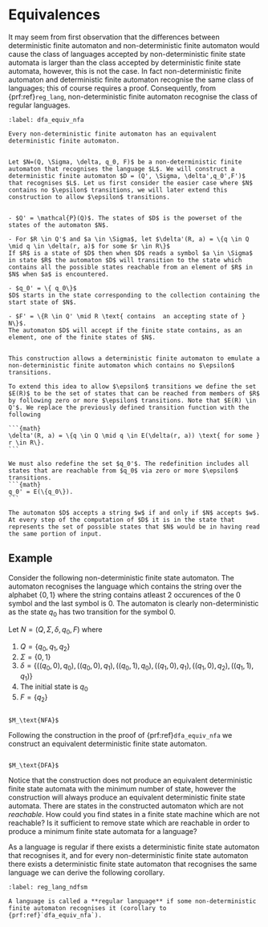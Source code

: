 # Equivalences

It may seem from first observation that the differences between deterministic finite automaton and non-deterministic finite automaton would cause  the class of languages accepted by non-deterministic finite state automata is larger than the class accepted by deterministic finite state automata, however, this is not the case. In fact non-deterministic finite automaton and deterministic finite automaton recognise the same class of languages; this of course requires a proof. Consequently, from {prf:ref}`reg_lang`, non-deterministic finite automaton recognise the class of regular languages.

````{prf:theorem} DFA/NFA Equivalence
:label: dfa_equiv_nfa

Every non-deterministic finite automaton has an equivalent deterministic finite automaton.

````

````{prf:proof}

Let $N=(Q, \Sigma, \delta, q_0, F)$ be a non-deterministic finite automaton that recognises the language $L$. We will construct a deterministic finite automaton $D = (Q', \Sigma, \delta',q_0',F')$ that recognises $L$. Let us first consider the easier case where $N$ contains no $\epsilon$ transitions, we will later extend this construction to allow $\epsilon$ transitions.


- $Q' = \mathcal{P}(Q)$. The states of $D$ is the powerset of the states of the automaton $N$.

- For $R \in Q'$ and $a \in \Sigma$, let $\delta'(R, a) = \{q \in Q \mid q \in \delta(r, a)$ for some $r \in R\}$
If $R$ is a state of $D$ then when $D$ reads a symbol $a \in \Sigma$ in state $R$ the automaton $D$ will transition to the state which contains all the possible states reachable from an element of $R$ in $N$ when $a$ is encountered.

- $q_0' = \{ q_0\}$
$D$ starts in the state corresponding to the collection containing the start state of $N$.

- $F' = \{R \in Q' \mid R \text{ contains  an accepting state of } N\}$.
The automaton $D$ will accept if the finite state contains, as an element, one of the finite states of $N$.


This construction allows a deterministic finite automaton to emulate a non-deterministic finite automaton which contains no $\epsilon$ transitions.

To extend this idea to allow $\epsilon$ transitions we define the set $E(R)$ to be the set of states that can be reached from members of $R$ by following zero or more $\epsilon$ transitions. Note that $E(R) \in Q'$. We replace the previously defined transition function with the following

```{math}
\delta'(R, a) = \{q \in Q \mid q \in E(\delta(r, a)) \text{ for some } r \in R\}.
```

We must also redefine the set $q_0'$. The redefinition includes all states that are reachable from $q_0$ via zero or more $\epsilon$ transitions.
```{math}
q_0' = E(\{q_0\}).
```

The automaton $D$ accepts a string $w$ if and only if $N$ accepts $w$. At every step of the computation of $D$ it is in the state that represents the set of possible states that $N$ would be in having read the same portion of input.
````

## Example

Consider the following non-deterministic finite state automaton. The automaton recognises the language which contains the string over the alphabet $\{0,1\}$ where the string contains atleast 2 occurences of the $0$ symbol and the last symbol is $0$. The automaton is clearly non-deterministic as the state $q_0$ has two transition for the symbol $0$.

Let $N=(Q, \Sigma, \delta, q_0, F)$ where 

1. $Q = \{q_0, q_1, q_2\}$
2. $\Sigma = \{0,1\}$
3. $\delta = \{((q_0,0),q_0),((q_0,0),q_1),((q_0,1),q_0),((q_1,0),q_1),((q_1,0),q_2),((q_1,1),q_1)\}$
4. The initial state is $q_0$
5. $F = \{q_2\}$

```{figure} ../../../images/nfa_to_dfa.png

$M_\text{NFA}$
```

Following the construction in the proof of {prf:ref}`dfa_equiv_nfa` we construct an equivalent deterministic finite state automaton.  


```{figure} ../../../images/nfa_to_dfa_DFA.png

$M_\text{DFA}$
```

Notice that the construction does not produce an equivalent deterministic finite state automata with the minimum number of state, however the construction will always produce an equivalent deterministic finite state automata. There are states in the constructed automaton which are not _reachable_. How could you find states in a finite state machine which are not reachable? Is it sufficient to remove state which are reachable in order to produce a minimum finite state automata for a language? 

As a language is regular if there exists a deterministic finite state automaton that recognises it, and for every non-deterministic finite state automaton there exists a deterministic finite state automaton that recognises the same language we can derive the following corollary.

```{prf:corollary} 
:label: reg_lang_ndfsm

A language is called a **regular language** if some non-deterministic finite automaton recognises it (corollary to {prf:ref}`dfa_equiv_nfa`).
```